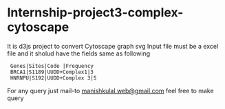 # Internship-project3-complex-cytoscape

It is d3js project to convert Cytoscape graph svg 
Input file must be a excel file and it sholud have the fields same as following
  
  
     Genes|Sites|Code |Frequency
     BRCA1|S1189|UUDD+Complex1|3
     HNRNPU|S192|UUDD+Complex 3|5

For any query just mail-to manishkulal.web@gmail.com
feel free to make query
